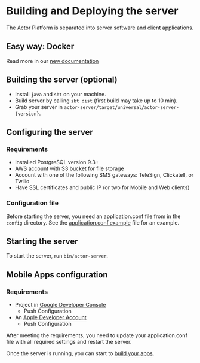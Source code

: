 # Building and Deploying the server

The Actor Platform is separated into server software and client applications.

## Easy way: Docker

Read more in our [new documentation](http://actor.readme.io/docs/server-docker)

## Building the server (optional)
* Install ```java``` and ```sbt``` on your machine.
* Build server by calling ```sbt dist``` (first build may take up to 10 min).
* Grab your server in ```actor-server/target/universal/actor-server-{version}```.

## Configuring the server

### Requirements
* Installed PostgreSQL version 9.3+
* AWS account with S3 bucket for file storage
* Account with one of the following SMS gateways: TeleSign, Clickatell, or Twilio
* Have SSL certificates and public IP (or two for Mobile and Web clients)

### Configuration file

Before starting the server, you need an application.conf file from in the ```config``` directory. See the [application.conf.example](actor-server/src/main/resources/application.conf.example) file for an example.

## Starting the server

To start the server, run ```bin/actor-server```.

## Mobile Apps configuration

### Requirements
* Project in [Google Developer Console](https://console.developers.google.com)
  * Push Configuration
* An [Apple Developer Account](https://developer.apple.com)
  * Push Configuration

After meeting the requirements, you need to update your application.conf file with all required settings and restart the server.

Once the server is running, you can start to [build your apps](APPS.md).
